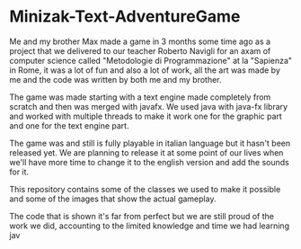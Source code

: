 # Minizak-Text-AdventureGame
Me and my brother Max made a game in 3 months some time ago as a project that we delivered to our teacher Roberto Navigli for an axam of computer science called "Metodologie di Programmazione" at la "Sapienza" in Rome, it was a lot of fun and also a lot of work, all the art was made by me and the code was written by both me and my brother.

The game was made starting with a text engine made completely from scratch and then was merged with javafx.
We used java with java-fx library and worked with multiple threads to make it work one for the graphic part and one for the text engine part.

The game was and still is fully playable in italian language but it hasn't been released yet. We are planning to release it at some point of our lives when we'll have more time to change it to the english version and add the sounds for it.

This repository contains some of the classes we used to make it possible and some of the images that show the actual gameplay.

The code that is shown it's far from perfect but we are still proud of the work we did, accounting to the limited knowledge and time we had learning jav
